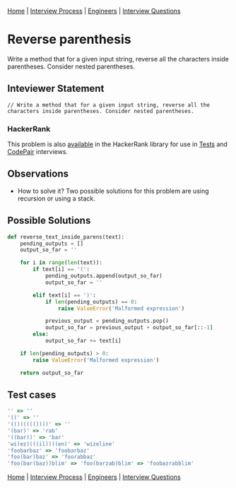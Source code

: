 [Home](../../../README.md) |
[Interview Process](../../README.md) |
[Engineers](../README.md) |
[Interview Questions](README.md)

# Reverse parenthesis

Write a method that for a given input string, reverse all the characters inside parentheses. Consider nested parentheses.

## Inteviewer Statement
```
// Write a method that for a given input string, reverse all the characters inside parentheses. Consider nested parentheses.
```

### HackerRank
This problem is also
[available](https://www.hackerrank.com/x/library/personal/mine/coding/questions/292187/view)
in the HackerRank library for use in
[Tests](https://www.hackerrank.com/x/tests) and
[CodePair](https://www.hackerrank.com/x/interviews/mypads)
interviews.

## Observations
- How to solve it? Two possible solutions for this problem are using recursion or using a stack.

## Possible Solutions
```python
def reverse_text_inside_parens(text):
    pending_outputs = []
    output_so_far = ''

    for i in range(len(text)):
        if text[i] == '(':
            pending_outputs.append(output_so_far)
            output_so_far = ''

        elif text[i] == ')':
            if len(pending_outputs) == 0:
                raise ValueError('Malformed expression')

            previous_output = pending_outputs.pop()
            output_so_far = previous_output + output_so_far[::-1]
        else:
            output_so_far += text[i]

    if len(pending_outputs) > 0:
        raise ValueError('Malformed expression')

    return output_so_far
```

## Test cases
```javascript
'' => ''
'()' => ''
'(())(((())))' => ''
'(bar)' => 'rab'
'((bar))' => 'bar'
'wi(ez)(((il)))(en)' => 'wizeline'
'foobarbaz' => 'foobarbaz'
'foo(bar)baz' => 'foorabbaz'
'foo(bar(baz))blim' => 'foo(barzab)blim' => 'foobazrabblim'
```

[Home](../../../README.md) |
[Interview Process](../../README.md) |
[Engineers](../README.md) |
[Interview Questions](README.md)

